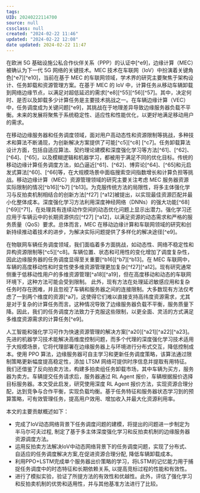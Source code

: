 ```yaml
---
tags: 
UID: 20240222114700
source: null
cssclass: null
created: "2024-02-22 11:46"
updated: "2024-02-22 12:08"
date updated: 2024-02-22 11:47
---
```


在欧洲 5G 基础设施公私合作伙伴关系（PPP）的认证中[^e9]，边缘计算（MEC）被确认为下一代 5G 网络的关键技术。MEC 技术在车联网（IoV）中扮演着关键角色[^e7][^e10]，当前在基于 MEC 的车联网领域，学术界的研究主要聚焦于架构设计、任务卸载和资源管理方案。在基于 MEC 的 IoV 中，计算任务从移动车辆卸载到网络边缘节点，以满足对超低延迟的需求[^e8][^55][^56][^57]。其中，决定何时、是否以及卸载多少计算任务是主要技术挑战之一。在车辆边缘计算（VEC）中，任务调度成为关键问题[^e9]，其挑战在于地理差异导致边缘服务器负载不平衡。未来的发展将聚焦于系统稳定性、适应性和性能优化，以更好地满足移动用户的需求。


在移动边缘服务器和任务调度领域，面对用户高动态性和资源限制等挑战，多种技术和算法不断涌现，为创新解决方案提供了可能[^c5][^c8] [^c7]。任务卸载算法设计方面，包括自适应算法、契约理论建模和深度强化学习等方法[^61]、[^62]、[^64]、[^65]，以及模糊逻辑和机器学习，都被用于满足不同的优化目标。传统的移动边缘计算任务调度方法，如凸逼近[^61]、[^62]、博弈论[^64]、[^65]和元启发式算法[^60]、[^66]等，在大规模场景中面临搜索空间指数增长和计算负担等挑战。移动边缘计算（MEC）资源管理领域的研究主要关注考虑 MEC 服务器资源实际限制的情况[^b16][^b7] [^b13]。为克服传统方法的局限性，将多主体强化学习与反拍卖机制相结合的创新方法[^f27] [^a12]被提出，以实现最佳资源匹配并最小化整体成本。深度强化学习方法利用深度神经网络（DNNs）的强大功能[^68][^69][^71]，在处理具有连续动作空间的动态优化问题上显示出潜力。强化学习还应用于车辆云中的长期资源供应[^f27] [^a12]，以满足资源的动态需求和严格的服务质量（QoS）要求。总体而言，MEC 在移动边缘计算和车联网领域的研究和创新持续推动着技术的进步，为解决实际问题提供了多样化的解决途径[^e9]。


在物联网车辆任务调度领域，我们面临着多方面挑战，如动态性、网络不稳定性和异构资源限制等[^c5][^c8]。车辆位置、状态和可用性的变化增加了调度复杂性，因此边缘服务器的任务调度显得至关重要[^b16][^b7][^b13]。在 MEC 车联网中，车辆的高度移动性和时变性使多维资源管理更加复杂[^f27][^a12]。现有研究通常侧重于低移动性用户的多维资源管理[^a18][^a19]，但在高度移动和动态的车联网环境下，这种方法可能会受到限制。 此外，现有方法在处理延迟敏感应用和复杂任务时存在困难，并且忽视了车辆和服务器之间的连接限制。大多数现有方法仅考虑了一到两个维度的资源[^a7]，这使得它们难以直接支持高纬度资源需求，尤其是对于复杂的计算任务而言。这种情况导致了边缘服务器负载不平衡，服务质量下降。因此，我们的任务调度方法致力于克服这些限制，以更全面、灵活的方式满足多维度资源需求的计算任务[^e9]。


人工智能和强化学习可作为快速资源管理的解决方案[^a20][^a21][^a22][^a23]。先进的机器学习技术能解决高维度控制问题，而多个代理的深度强化学习技术适用于大规模场景，它将代理部署在边缘服务器上与环境进行分布式交互，降低控制成本。使用 PPO 算法，边缘服务器可自主学习和更新任务调度策略，该算法通过限制策略更新幅度提高稳定性，添加 LTSM 网络可提供时序信息并提取有用特征。我们还借鉴了反向拍卖方法，构建多拍卖组任务卸载市场，其中车辆为买方，服务器为卖方。车辆提交任务请求后，服务器通过 RL Agent 报价，车辆根据报价选择目标服务器。本文受此启发，研究使用深度 RL Agent 报价方法，实现资源合理分配，达到竞争与合作平衡，实现负载均衡。基于任务特征和服务器状态学习到的预算策略，可有效管理任务，提高用户效用、增加收入并最大化资源利用率。


本文的主要贡献概述如下：

- 完成了IoV动态网络背景下任务调度问题的建模，将提出的问题进一步制定为半马尔可夫过程, 制定了基于多主体深度强化学习和反拍卖机制的边缘服务器资源调度方法。
- 运用反拍卖方法解决IoV中动态网络背景下的任务调度问题，实现了分布式、自适应的任务调度解决方案,在促进资源合理分配, 降低车辆卸载成本。
- 利用PPO+LSTM完成单个服务器出价策略的学习，将LSTM的记忆能力用于捕捉任务调度中的时态特征和长期依赖关系, 以提高竞标过程的性能和有效性。
- 进行了模拟实验，验证了所提方法的有效性和优越性。此外，评估了强化学习和反拍卖机制的优势和适用性，并与其他基准方法进行了比较。
